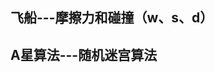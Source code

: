 ## 飞船---摩擦力和碰撞（w、s、d）
<preview path="../demo/canvas/part4/collisionAndFriction.vue"></preview>

## A星算法---随机迷宫算法
<preview path="../demo/canvas/part4/aStartRandomMaze.vue"></preview>
